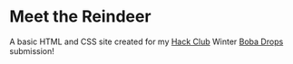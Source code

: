 # Meet the Reindeer
A basic HTML and CSS site created for my [Hack Club](https://hackclub.com/) Winter [Boba Drops](https://boba.hackclub.com/) submission!